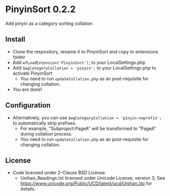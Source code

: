 # PinyinSort 0.2.2

Add pinyin as a category sorting collation

## Install

- Clone the respository, rename it to PinyinSort and copy to extensions folder
- Add `wfLoadExtension('PinyinSort')`; to your LocalSettings.php
- Add `$wgCategoryCollation = 'pinyin';` to your LocalSettings.php to activate PinyinSort
  - You need to run `updateCollation.php` as an post-requisite for changing collation.
- You are done!

## Configuration

- Alternatively, you can use `$wgCategoryCollation = 'pinyin-noprefix';` to automatically strip prefixes.
  - For example, "Subproject:PageA" will be transformed to "PageA" during collation process.
  - You need to run `updateCollation.php` as an post-requisite for changing collation.

## License

- Code licensed under 2-Clause BSD License.
  - Unihan_Readings.txt licensed under Unicode License, version 3; See <https://www.unicode.org/Public/UCD/latest/ucd/Unihan.zip> for details.
